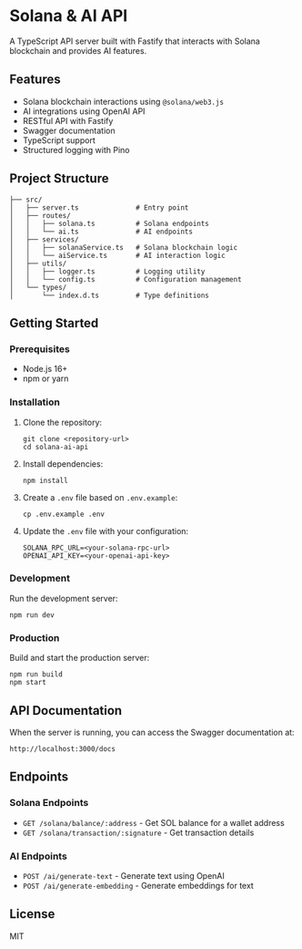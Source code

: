 # Solana & AI API

A TypeScript API server built with Fastify that interacts with Solana blockchain and provides AI features.

## Features

- Solana blockchain interactions using `@solana/web3.js`
- AI integrations using OpenAI API
- RESTful API with Fastify
- Swagger documentation
- TypeScript support
- Structured logging with Pino

## Project Structure

```
├── src/
│   ├── server.ts              # Entry point
│   ├── routes/
│   │   ├── solana.ts          # Solana endpoints
│   │   └── ai.ts              # AI endpoints
│   ├── services/
│   │   ├── solanaService.ts   # Solana blockchain logic
│   │   └── aiService.ts       # AI interaction logic
│   ├── utils/
│   │   ├── logger.ts          # Logging utility
│   │   └── config.ts          # Configuration management
│   └── types/
│       └── index.d.ts         # Type definitions
```

## Getting Started

### Prerequisites

- Node.js 16+
- npm or yarn

### Installation

1. Clone the repository:
   ```
   git clone <repository-url>
   cd solana-ai-api
   ```

2. Install dependencies:
   ```
   npm install
   ```

3. Create a `.env` file based on `.env.example`:
   ```
   cp .env.example .env
   ```

4. Update the `.env` file with your configuration:
   ```
   SOLANA_RPC_URL=<your-solana-rpc-url>
   OPENAI_API_KEY=<your-openai-api-key>
   ```

### Development

Run the development server:
```
npm run dev
```

### Production

Build and start the production server:
```
npm run build
npm start
```

## API Documentation

When the server is running, you can access the Swagger documentation at:
```
http://localhost:3000/docs
```

## Endpoints

### Solana Endpoints

- `GET /solana/balance/:address` - Get SOL balance for a wallet address
- `GET /solana/transaction/:signature` - Get transaction details

### AI Endpoints

- `POST /ai/generate-text` - Generate text using OpenAI
- `POST /ai/generate-embedding` - Generate embeddings for text

## License

MIT 